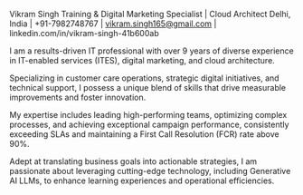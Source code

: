 Vikram Singh
Training & Digital Marketing Specialist | Cloud Architect
Delhi, India | +91-7982748767 | vikram.singh165@gmail.com | linkedin.com/in/vikram-singh-41b600ab


I am a results-driven IT professional with over 9 years of diverse experience in IT-enabled services (ITES), digital marketing, and cloud architecture. 

Specializing in customer care operations, strategic digital initiatives, and technical support, I possess a unique blend of skills that drive measurable improvements and foster innovation. 

My expertise includes leading high-performing teams, optimizing complex processes, and achieving exceptional campaign performance, consistently exceeding SLAs and maintaining a First Call Resolution (FCR) rate above 90%. 

Adept at translating business goals into actionable strategies, I am passionate about leveraging cutting-edge technology, including Generative AI LLMs, to enhance learning experiences and operational efficiencies.

